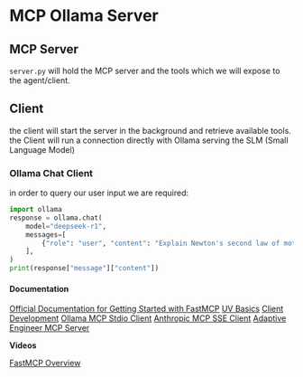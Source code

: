 # MCP Ollama Server

## MCP Server

`server.py` will hold the MCP server and the tools which we will expose to the agent/client.

## Client

the client will start the server in the background and retrieve available tools. the Client will run a connection directly with Ollama serving the SLM (Small Language Model)

### Ollama Chat Client

in order to query our user input we are required:

```python
import ollama
response = ollama.chat(
    model="deepseek-r1",
    messages=[
        {"role": "user", "content": "Explain Newton's second law of motion"},
    ],
)
print(response["message"]["content"])
```

#### Documentation

[Official Documentation for Getting Started with FastMCP](https://gofastmcp.com/getting-started/welcome)
[UV Basics](https://www.datacamp.com/tutorial/python-uv)
[Client Development](https://modelcontextprotocol.io/quickstart/client)
[Ollama MCP Stdio Client](https://medium.com/@jonigl/build-an-mcp-client-in-minutes-local-ai-agents-just-got-real-a10e186a560f)
[Anthropic MCP SSE Client](https://www.f22labs.com/blogs/mcp-practical-guide-with-sse-transport/)
[Adaptive Engineer MCP Server](https://newsletter.adaptiveengineer.com/p/build-a-custom-mcp-client-and-server)

**Videos**

[FastMCP Overview](https://www.youtube.com/watch?v=5xqFjh56AwM)